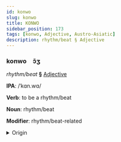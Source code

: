 ```yaml
---
id: konwo
slug: konwo
title: KONWO
sidebar_position: 173
tags: [konwo, Adjective, Austro-Asiatic]
description: rhythm/beat § Adjective
---
```


### konwo&emsp;<span kind="abugida">ɔ̃ʒ</span>

*rhythm/beat* **§** [Adjective](../../tags/Adjective)

**IPA**: /ˈkɑn.wɑ/

**Verb**: to be a rhythm/beat

**Noun**: rhythm/beat

**Modifier**: rhythm/beat-related

<details>
    <summary>Origin</summary>
    Khmer ចង្វាក់ cɑngvak /cɑŋ.ˈʋaʔ/<br/>
    <em>Austro-Asiatic Language Family</em>
</details>